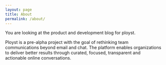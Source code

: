 ```yaml
---
layout: page
title: About
permalink: /about/
---
```


You are looking at the product and development blog for ployst.

Ployst is a pre-alpha project with the goal of rethinking team communications
beyond email and chat. The platform enables organizations to deliver better
results through curated, focused, transparent and actionable online
conversations.
